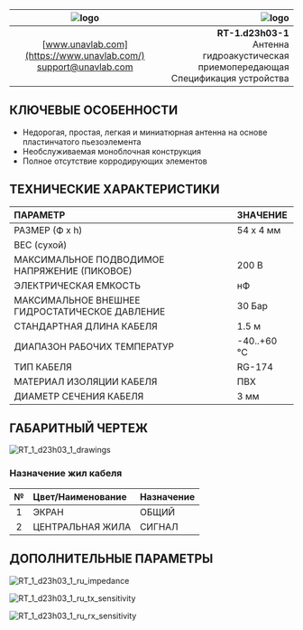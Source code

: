 | ![logo](https://ucnl.github.io/documentation/sm_logo.png) | ![logo](https://ucnl.github.io/documentation/RT_1_d23h03_1.png) |
| :---: | ---: |
| [www.unavlab.com](https://www.unavlab.com/) <br/> [support@unavlab.com](mailto:support@unavlab.com) | **RT-1.d23h03-1** <br/> Антенна гидроакустическая приемопередающая <br/> Спецификация устройства |

## КЛЮЧЕВЫЕ ОСОБЕННОСТИ

* Недорогая, простая, легкая и миниатюрная антенна на основе пластинчатого пьезоэлемента
* Необслуживаемая моноблочная конструкция
* Полное отсутствие корродирующих элементов

## ТЕХНИЧЕСКИЕ ХАРАКТЕРИСТИКИ

| ПАРАМЕТР | ЗНАЧЕНИЕ |
| :--- | :--- |
| РАЗМЕР (Ф х h) | 54 х 4 мм |
| ВЕС (сухой) |  |
| МАКСИМАЛЬНОЕ ПОДВОДИМОЕ НАПРЯЖЕНИЕ (ПИКОВОЕ) | 200 В |
| ЭЛЕКТРИЧЕСКАЯ ЕМКОСТЬ | нФ |
| МАКСИМАЛЬНОЕ ВНЕШНЕЕ ГИДРОСТАТИЧЕСКОЕ ДАВЛЕНИЕ | 30 Бар |
| СТАНДАРТНАЯ ДЛИНА КАБЕЛЯ | 1.5 м |
| ДИАПАЗОН РАБОЧИХ ТЕМПЕРАТУР | -40..+60 °С |
| ТИП КАБЕЛЯ | RG-174 |
| МАТЕРИАЛ ИЗОЛЯЦИИ КАБЕЛЯ | ПВХ |
| ДИАМЕТР СЕЧЕНИЯ КАБЕЛЯ | 3 мм |

<div style="page-break-after: always;"></div>

## ГАБАРИТНЫЙ ЧЕРТЕЖ

![RT_1_d23h03_1_drawings](/documentation/RT_1_d23h03_1_drawings.png)

### Назначение жил кабеля

| № | Цвет/Наименование | Назначение |
| :---: | :--- | :--- |
| 1 | ЭКРАН | ОБЩИЙ |
| 2 | ЦЕНТРАЛЬНАЯ ЖИЛА | СИГНАЛ |

<div style="page-break-after: always;"></div>

## ДОПОЛНИТЕЛЬНЫЕ ПАРАМЕТРЫ

![RT_1_d23h03_1_ru_impedance](/documentation/RT_1_d23h03_1_ru_impedance.png)

<div style="page-break-after: always;"></div>

![RT_1_d23h03_1_ru_tx_sensitivity](/documentation/RT_1_d23h03_1_ru_tx_sensitivity.png)

<div style="page-break-after: always;"></div>

![RT_1_d23h03_1_ru_rx_sensitivity](/documentation/RT_1_d23h03_1_ru_rx_sensitivity.png)

<div style="page-break-after: always;"></div>

